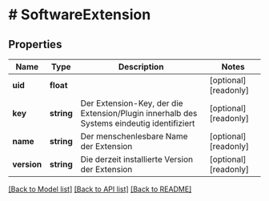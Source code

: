 # # SoftwareExtension

## Properties

Name | Type | Description | Notes
------------ | ------------- | ------------- | -------------
**uid** | **float** |  | [optional] [readonly]
**key** | **string** | Der Extension-Key, der die Extension/Plugin innerhalb des Systems eindeutig identifiziert | [optional] [readonly]
**name** | **string** | Der menschenlesbare Name der Extension | [optional] [readonly]
**version** | **string** | Die derzeit installierte Version der Extension | [optional] [readonly]

[[Back to Model list]](../../README.md#models) [[Back to API list]](../../README.md#endpoints) [[Back to README]](../../README.md)

